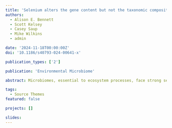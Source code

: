 ```yaml
---
title: 'Selenium alters the gene content but not the taxonomic composition of the soil microbiome'
authors:
  - Alison E. Bennett
  - Scott Kelsey
  - Casey Saup
  - Mike Wilkins
  - admin

date: '2024-11-18T00:00:00Z'
doi: '10.1186/s40793-024-00641-x'

publication_types: ['2']

publication: 'Environmental Microbiome'

abstract: Microbiomes, essential to ecosystem processes, face strong selective forces that can drive rapid evolutionary adaptation. However, our understanding of evolutionary processes within natural systems remains limited. We investigated evolution in response to naturally occurring selenium in soils of different geological parental materials on the Western Slope of Colorado. Our study focused on examining changes in gene frequencies within microbial communities in response to selenium exposure. Despite expectations of taxonomic composition shifts and increased gene content changes at high-selenium sites, we found no significant alterations in microbial diversity or community composition. Surprisingly, we observed a significant increase in differentially abundant genes within high-selenium sites. These findings are suggestive that selection within microbiomes primarily drives the accumulation of genes among existing microbial taxa, rather than microbial species turnover, in response to strong stressors like selenium. Our study highlights an unusual system that allows us to examine evolution in response to the same stressor annually in a non-model system, contributing to understanding microbiome evolution beyond model systems.

tags:
  - Source Themes
featured: false

projects: []

slides:
---
```

